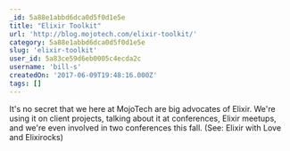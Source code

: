 ```yaml
---
_id: 5a88e1abbd6dca0d5f0d1e5e
title: "Elixir Toolkit"
url: 'http://blog.mojotech.com/elixir-toolkit/'
category: 5a88e1abbd6dca0d5f0d1e5e
slug: 'elixir-toolkit'
user_id: 5a83ce59d6eb0005c4ecda2c
username: 'bill-s'
createdOn: '2017-06-09T19:48:16.000Z'
tags: []
---
```


It's no secret that we here at MojoTech are big advocates of Elixir. We're using it on client projects, talking about it at conferences, Elixir meetups, and we're even involved in two conferences this fall. (See: Elixir with Love and Elixirocks)
